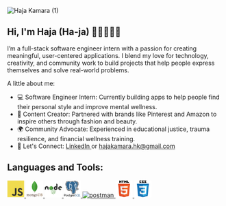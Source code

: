 

![Haja Kamara (1)](https://github.com/user-attachments/assets/0a7fc5a3-3826-46a4-922f-ca48f38c24b3)
## Hi, I'm Haja (Ha-ja) 👋🏾👩🏾‍💻

I’m a full-stack software engineer intern with a passion for creating meaningful, user-centered applications. I blend my love for technology, creativity, and community work to build projects that help people express themselves and solve real-world problems.

A little about me:

- 💻 Software Engineer Intern: Currently building apps to help people find their personal style and improve mental wellness.
- 🌱 Content Creator: Partnered with brands like Pinterest and Amazon to inspire others through fashion and beauty.
- 🌍 Community Advocate: Experienced in educational justice, trauma resilience, and financial wellness training.
-	📱 Let's Connect: <a href="https://www.linkedin.com/in/haja-kamara-60727718b/"> LinkedIn </a> or <a> hajakamara.hk@gmail.com</a>

## Languages and Tools:
 <a  href="https://developer.mozilla.org/en-US/docs/Web/JavaScript"  target="_blank"> <img  src="https://raw.githubusercontent.com/devicons/devicon/master/icons/javascript/javascript-original.svg"  alt="javascript"  width="40"  height="40"/> </a>
 <a  href="https://www.mongodb.com/"  target="_blank"> <img  src="https://raw.githubusercontent.com/devicons/devicon/master/icons/mongodb/mongodb-original-wordmark.svg"  alt="mongodb"  width="40"  height="40"/> </a>
<a  href="https://nodejs.org"  target="_blank"> <img  src="https://raw.githubusercontent.com/devicons/devicon/master/icons/nodejs/nodejs-original-wordmark.svg"  alt="nodejs"  width="40"  height="40"/> </a>
<a  href="https://www.postgresql.org"  target="_blank"> <img  src="https://raw.githubusercontent.com/devicons/devicon/master/icons/postgresql/postgresql-original-wordmark.svg"  alt="postgresql"  width="40"  height="40"/> </a>
<a  href="https://postman.com"  target="_blank"> <img  src="https://www.vectorlogo.zone/logos/getpostman/getpostman-icon.svg"  alt="postman"  width="40"  height="40"/> </a>
<a  href="https://www.w3.org/html/"  target="_blank"> <img  src="https://raw.githubusercontent.com/devicons/devicon/master/icons/html5/html5-original-wordmark.svg"  alt="html5"  width="40"  height="40"/> </a>
<a  href="https://www.w3schools.com/css/"  target="_blank"> <img  src="https://raw.githubusercontent.com/devicons/devicon/master/icons/css3/css3-original-wordmark.svg"  alt="css3"  width="40"  height="40"/></a>
 



<!--


**HajaKamara22/HajaKamara22** is a ✨ _special_ ✨ repository because its `README.md` (this file) appears on your GitHub profile.

Here are some ideas to get you started:

- 🔭 I’m currently working on ...
- 🌱 I’m currently learning ...
- 👯 I’m looking to collaborate on ...
- 🤔 I’m looking for help with ...
- 💬 Ask me about ...
- 📫 How to reach me: ...
- 😄 Pronouns: ...
- ⚡ Fun fact: ...
-->

